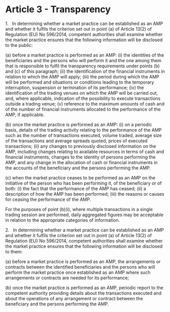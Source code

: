# Article 3 - Transparency


1.   In determining whether a market practice can be established as an AMP and whether it fulfils the criterion set out in point (a) of Article 13(2) of Regulation (EU) No 596/2014, competent authorities shall examine whether the market practice ensures that the following information will be disclosed to the public:

(a) before a market practice is performed as an AMP: (i) the identities of the beneficiaries and the persons who will perform it and the one among them that is responsible to fulfil the transparency requirements under points (b) and (c) of this paragraph; (ii) the identification of the financial instruments in relation to which the AMP will apply; (iii) the period during which the AMP will be performed and situations or conditions leading to the temporary interruption, suspension or termination of its performance; (iv) the identification of the trading venues on which the AMP will be carried out, and, where applicable, indication of the possibility to execute transactions outside a trading venue; (v) reference to the maximum amounts of cash and of the number of financial instruments allocated to the performance of the AMP, if applicable.

(b) once the market practice is performed as an AMP: (i) on a periodic basis, details of the trading activity relating to the performance of the AMP such as the number of transactions executed, volume traded, average size of the transactions and average spreads quoted, prices of executed transactions; (ii) any changes to previously disclosed information on the AMP, including changes relating to available resources in terms of cash and financial instruments, changes to the identity of persons performing the AMP, and any change in the allocation of cash or financial instruments in the accounts of the beneficiary and the persons performing the AMP.

(c) when the market practice ceases to be performed as an AMP on the initiative of the person who has been performing it, of the beneficiary or of both: (i) the fact that the performance of the AMP has ceased; (ii) a description of how the AMP has been performed; (iii) the reasons or causes for ceasing the performance of the AMP.

For the purposes of point (b)(i), where multiple transactions in a single trading session are performed, daily aggregated figures may be acceptable in relation to the appropriate categories of information.

2.   In determining whether a market practice can be established as an AMP and whether it fulfils the criterion set out in point (a) of Article 13(2) of Regulation (EU) No 596/2014, competent authorities shall examine whether the market practice ensures that the following information will be disclosed to them:

(a) before a market practice is performed as an AMP, the arrangements or contracts between the identified beneficiaries and the persons who will perform the market practice once established as an AMP where such arrangements or contracts are needed for its performance;

(b) once the market practice is performed as an AMP, periodic report to the competent authority providing details about the transactions executed and about the operations of any arrangement or contract between the beneficiary and the persons performing the AMP.
